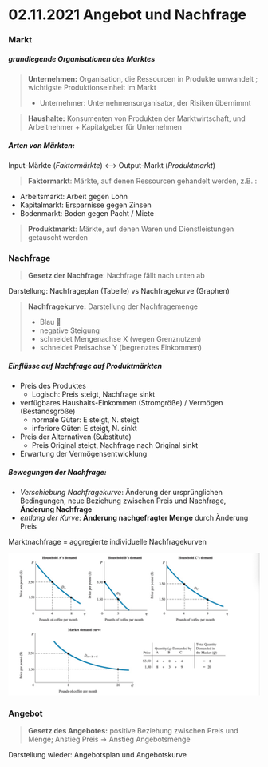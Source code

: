 # 02.11.2021 Angebot und Nachfrage

### Markt

##### grundlegende Organisationen des Marktes

> **Unternehmen:** Organisation, die Ressourcen in Produkte umwandelt ; wichtigste Produktionseinheit im Markt
>
> - Unternehmer: Unternehmensorganisator, der Risiken übernimmt

> **Haushalte:** Konsumenten von Produkten der Marktwirtschaft, und Arbeitnehmer + Kapitalgeber für Unternehmen



##### Arten von Märkten:

Input-Märkte (*Faktormärkte*) <--> Output-Markt (*Produktmarkt*)

> **Faktormarkt**: Märkte, auf denen Ressourcen gehandelt werden, z.B. :

- Arbeitsmarkt: Arbeit gegen Lohn
- Kapitalmarkt: Ersparnisse gegen Zinsen
- Bodenmarkt: Boden gegen Pacht / Miete

> **Produktmarkt**: Märkte, auf denen Waren und Dienstleistungen getauscht werden



### Nachfrage

> **Gesetz der Nachfrage**: Nachfrage fällt nach unten ab

Darstellung: Nachfrageplan (Tabelle) vs Nachfragekurve (Graphen)

> **Nachfragekurve:** Darstellung der Nachfragemenge
>
> - Blau :large_blue_circle:
> - negative Steigung
> - schneidet Mengenachse X (wegen Grenznutzen)
> - schneidet Preisachse Y (begrenztes Einkommen)

##### Einflüsse auf Nachfrage auf Produktmärkten

- Preis des Produktes
    - Logisch: Preis steigt, Nachfrage sinkt
- verfügbares Haushalts-Einkommen (Stromgröße) / Vermögen (Bestandsgröße)
    - normale Güter: E steigt, N. steigt
    - inferiore Güter: E steigt, N. sinkt
- Preis der Alternativen (Substitute)
    - Preis Original steigt, Nachfrage nach Original sinkt
- Erwartung der Vermögensentwicklung

##### Bewegungen der Nachfrage:

- *Verschiebung Nachfragekurve*: Änderung der ursprünglichen Bedingungen, neue Beziehung zwischen Preis und Nachfrage, **Änderung Nachfrage**
- *entlang der Kurve*: **Änderung nachgefragter Menge** durch Änderung Preis



Marktnachfrage = aggregierte individuelle Nachfragekurven

![21-11-02-13-36](../images/21-11-02-13-36.jpg)



### Angebot

> **Gesetz des Angebotes:** positive Beziehung  zwischen Preis und Menge; Anstieg Preis -> Anstieg Angebotsmenge

Darstellung wieder: Angebotsplan und Angebotskurve 

